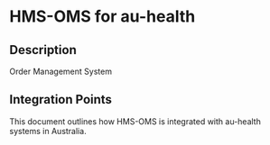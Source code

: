 # HMS-OMS for au-health

## Description

Order Management System

## Integration Points

This document outlines how HMS-OMS is integrated with au-health systems in Australia.
